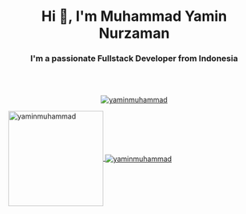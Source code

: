 <h1 align="center">Hi 👋, I'm Muhammad Yamin Nurzaman</h1>
<h3 align="center">I'm a passionate Fullstack Developer from Indonesia</h3>
<br><br>
<p align="center"> <a href="https://github-profile-trophy.vercel.app/?username=yaminmuhammad&theme=darkhub&column=3"><img src="https://github-profile-trophy.vercel.app/?username=yaminmuhammad&theme=darkhub&column=3" alt="yaminmuhammad" /></a> </p>


<a href="https://github-readme-stats.vercel.app/api/top-langs?username=yaminmuhammad&show_icons=true&locale=en&layout=compact&theme=onedark&card_width=60">
  <img height=190 align="center" src="https://github-readme-stats.vercel.app/api/top-langs?username=yaminmuhammad&show_icons=true&locale=en&layout=compact&theme=onedark&card_width=60" alt="yaminmuhammad" />
</a>
<a href="https://github-readme-streak-stats.herokuapp.com/?user=yaminmuhammad&theme=onedark">
  <img align="center" src="https://github-readme-streak-stats.herokuapp.com/?user=yaminmuhammad&theme=onedark" alt="yaminmuhammad" />
</a>
<br><br>


